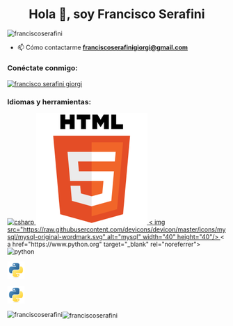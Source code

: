 <h1 align="center">Hola 👋, soy Francisco Serafini</h1>
<p align="left"> <img src="https://komarev.com/ghpvc/?username=franciscoserafini&label=Profile% 20views&color=0e75b6&style=flat" alt="franciscoserafini" /> </p>

- 📫 Cómo contactarme **franciscoserafinigiorgi@gmail.com**

<h3 align="left">Conéctate conmigo:</h3>
<p align="left">
<a href="https://linkedin.com/in/francisco serafini giorgi" target="blank"><img align="center" src="https://raw.githubusercontent.com /rahuldkjain/github-profile-readme-generator/master/src/images/icons/Social/linked-in-alt.svg" alt="francisco serafini giorgi" height="30"width="40" /></a>
</p>

<h3 align="left">Idiomas y herramientas:</h3>
<p align="left"> <a href="https://www.w3schools.com/cs/" target="_blank" rel="noreferrer"> <img src="https://raw.githubusercontent. com/devicons/devicon/master/icons/csharp/csharp-original.svg" alt="csharp" width="40" height="40"/> </a> <a href="https://www. w3.org/html/" target="_blank" rel="noreferrer"> <img src="https://raw.githubusercontent.com/devicons/devicon/master/icons/html5/html5-original-wordmark.svg " alt="html5" ancho="40" altura="40"/> </a> <a href="https://www.mysql.com/" target="_blank" rel="noreferrer"> < img src="https://raw.githubusercontent.com/devicons/devicon/master/icons/mysql/mysql-original-wordmark.svg" alt="mysql" width="40" height="40"/> </a> < a href="https://www.python.org" target="_blank" rel="noreferrer"> <img src="https://raw.githubusercontent.com/devicons/devicon/master/icons/python/ python-original.svg" alt="python" ancho="40" altura="40"/> </a> </p><img src="https://raw.githubusercontent.com/devicons/devicon/master/icons/python/python-original.svg" alt="python" width="40" height="40"/> </ a> </p><img src="https://raw.githubusercontent.com/devicons/devicon/master/icons/python/python-original.svg" alt="python" width="40" height="40"/> </ a> </p>

<p><img align="left" src="https://github-readme-stats.vercel.app/api/top-langs?username=franciscoserafini&show_icons=true&locale=en&layout=compact" alt="franciscoserafini" /> </p>

<p> <img align="center" src="https://github-readme-stats.vercel.app/api?username=franciscoserafini&show_icons=true&locale=en" alt="franciscoserafini" /> </p>

